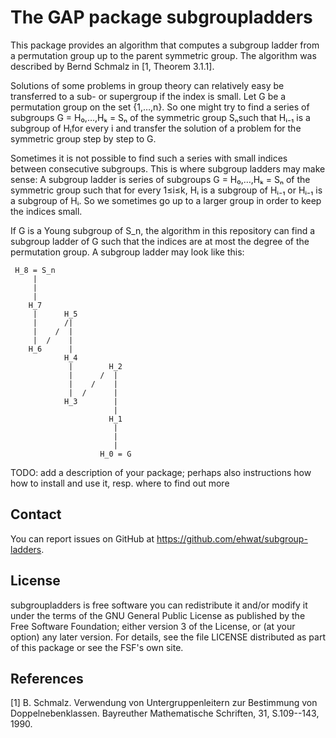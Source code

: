 # The GAP package subgroupladders

This package provides an algorithm that computes a subgroup ladder from a permutation group up to the parent symmetric group.
The algorithm was described by Bernd Schmalz in [1, Theorem 3.1.1].

Solutions of some problems in group theory can relatively easy be transferred to a sub- or supergroup if the index is small.
Let G be a permutation group on the set {1,…,n}.
So one might try to find a series of subgroups G = H₀,…,Hₖ = Sₙ of the symmetric group Sₙsuch that Hᵢ₋₁ is a subgroup of Hᵢfor every i and transfer the solution of a problem for the symmetric group step by step to G.

Sometimes it is not possible to find such a series with small indices between consecutive subgroups.
This is where subgroup ladders may make sense:
A subgroup ladder is series of subgroups G = H₀,…,Hₖ = Sₙ of the symmetric group such that for every 1≤i≤k, Hᵢ is a subgroup of Hᵢ₋₁ or Hᵢ₋₁ is a subgroup of Hᵢ.
So we sometimes go up to a larger group in order to keep the indices small.

If G is a Young subgroup of S_n, the algorithm in this repository can find a subgroup ladder of G such that the indices are at most the degree of the permutation group.
A subgroup ladder may look like this:

```text
 H_8 = S_n
     |
     |
     |
    H_7
     |      H_5
     |      /|
     |    /  |
     |  /    |
    H_6      |
            H_4
             |        H_2
             |      /  |
             |    /    |
             |  /      |
            H_3        |
                       |
                      H_1
                       |
                       |
                       |
                    H_0 = G
```


TODO: add a description of your package; perhaps also instructions how how to
install and use it, resp. where to find out more


## Contact

You can report issues on GitHub at <https://github.com/ehwat/subgroup-ladders>.


## License

subgroupladders is free software you can redistribute it and/or modify it under
the terms of the GNU General Public License as published by the Free Software
Foundation; either version 3 of the License, or (at your option) any later
version. For details, see the file LICENSE distributed as part of this package
or see the FSF's own site.

## References

[1] B. Schmalz. Verwendung von Untergruppenleitern zur Bestimmung von Doppelnebenklassen. Bayreuther Mathematische Schriften, 31, S.109--143, 1990.
